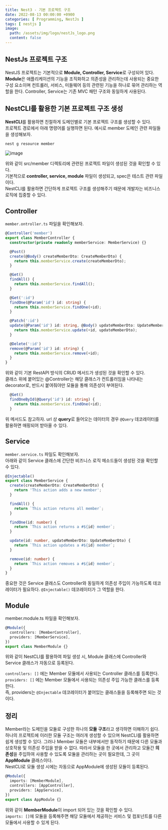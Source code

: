 ```yaml
---
title: Nest3 - 기본 프로젝트 구조
date: 2022-08-13 00:00:00 +0900
categories: [ Programming, NestJs ]
tags: [ nestjs ]
image:
  path: /assets/img/logo/nestJs_logo.png
  content: false
---
```


## NestJs 프로젝트 구조

NestJS 프로젝트는 기본적으로 **Module, Controller, Service**로 구성되어 있다.  
**Module**은 애플리케이션의 기능을 조직화하고 의존성을 관리하는데 사용되는 중요한 구성 요소이며 컨트롤러, 서비스, 미들웨어 등의 관련된 기능을 하나로 묶어 관리하는 역할을 한다.
Controller, Service는 기존 MVC 패턴 구조와 동일하게 사용된다.

## NestCLI를 활용한 기본 프로젝트 구조 생성

**NestCLI**를 활용하면 친절하게 도메인별로 기본 프로젝트 구조를 생성할 수 있다.   
프로젝트 경로에서 아래 명령어를 실행하면 된다. 예시로 member 도메인 관련 파일들을 생성해보자.

``` bash
nest g resource member
```

![image](https://github.com/youngkim90/youngkim90.github.io/assets/47030781/34105ecb-2649-46ef-88a9-3fc0b9f49eda)

위와 같이 src/member 디렉토리에 관련된 프로젝트 파일이 생성된 것을 확인할 수 있다.  
기본적으로 **controller, service, module** 파일이 생성되고, spec은 테스트 관련 파일이다.  
NestCLI를 활용하면 간단하게 프로젝트 구조를 생성해주기 때문에 개발자는 비즈니스 로직에 집중할 수 있다.

## Controller

`member.ontroller.ts` 파일을 확인해보자.

``` typescript
@Controller('member')
export class MemberController {
  constructor(private readonly memberService: MemberService) {}

  @Post()
  create(@Body() createMemberDto: CreateMemberDto) {
    return this.memberService.create(createMemberDto);
  }

  @Get()
  findAll() {
    return this.memberService.findAll();
  }

  @Get(':id')
  findOne(@Param('id') id: string) {
    return this.memberService.findOne(+id);
  }

  @Patch(':id')
  update(@Param('id') id: string, @Body() updateMemberDto: UpdateMemberDto) {
    return this.memberService.update(+id, updateMemberDto);
  }

  @Delete(':id')
  remove(@Param('id') id: string) {
    return this.memberService.remove(+id);
  }
}
```

위와 같이 기본 RestAPI 방식의 CRUD 메서드가 생성된 것을 확인할 수 있다.  
클래스 위에 붙어있는 @Controller는 해당 클래스가 컨트롤러임을 나타내는 decorator로, 반드시 붙여줘야만 모듈을 통해 의존성이 부여된다.

``` typescript
  @Get()
  findOneById(@Query('id') id: string) {
    return this.memberService.findOne(+id);
  }
```

위 메서드도 참고하자. url 상 **query**로 들어오는 데이터의 경우 `@Query` 데코레이터를 활용하면 매핑되어 받아올 수 있다.

## Service

`member.service.ts` 파일도 확인해보자.  
아래와 같이 Service 클래스에 간단한 비즈니스 로직 메소드들이 생성된 것을 확인할 수 있다.

``` typescript
@Injectable()
export class MemberService {
  create(createMemberDto: CreateMemberDto) {
    return 'This action adds a new member';
  }

  findAll() {
    return `This action returns all member`;
  }

  findOne(id: number) {
    return `This action returns a #${id} member`;
  }

  update(id: number, updateMemberDto: UpdateMemberDto) {
    return `This action updates a #${id} member`;
  }

  remove(id: number) {
    return `This action removes a #${id} member`;
  }
}
```

중요한 것은 Service 클래스도 Controller와 동일하게 의존성 주입이 가능하도록 데코레이터가 필요하다.
`@Injectable()` 데코레이터가 그 역할을 한다.

## Module

member.module.ts 파일을 확인해보자.

``` typescript
@Module({
  controllers: [MemberController],
  providers: [MemberService],
})
export class MemberModule {}
```

위와 같이 NestCLI를 활용하여 파일 생성 시, Module 클래스에 Controller와 Service 클래스가 자동으로 등록된다.

`controllers: []` 에는 Member 모듈에서 사용되는 Controller 클래스를 등록한다.  
`providers: []` 에는 Member 모듈에서 사용되는 의존성 주입 가능한 클래스를 등록한다.  
즉, providers는 `@Injectable` 데코레이터가 붙어있는 클래스들을 등록해주면 되는 것이다.

## 정리

Member라는 도메인을 모듈로 구성한 하나의 **모듈 구조**라고 생각하면 이해하기 쉽다.  
하나의 프로젝트에 이러한 모듈 구조는 여러개 생성할 수 있으며 NestCLI를 활용하면 쉽게 생성할 수 있다.
그러나 Member 모듈은 내부에서만 동작하기 때문에 다른 모듈과 상호작용 및 의존성 주입을 받을 수 없다.
따라서 모듈을 한 곳에서 관리하고 모듈간 **의존성**을 주입하여 사용할 수 있도록 모듈을 관리하는 곳이 필요한데, 그 곳이 **AppModule** 클래스이다.  
NestCLI로 모듈 생성 시에는 자동으로 AppModule에 생성된 모듈이 등록된다.

``` typescript
@Module({
  imports: [MemberModule],
  controllers: [AppController],
  providers: [AppService],
})
export class AppModule {}
```

위와 같이 **MemberModule**이 import 되어 있는 것을 확인할 수 있다.  
`imports: []`에 모듈을 등록해주면 해당 모듈에서 제공하는 서비스 및 컴포넌트를 다른 모듈에서 사용할 수 있게 된다.
